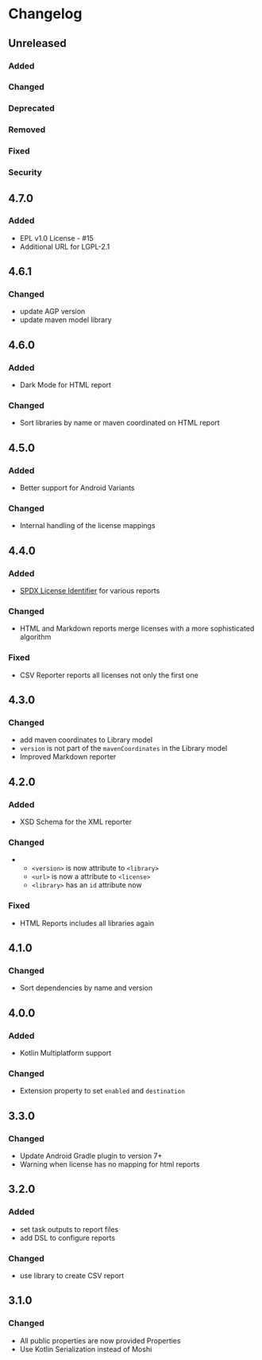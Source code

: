 # Changelog

## Unreleased

### Added

### Changed

### Deprecated

### Removed

### Fixed

### Security

## 4.7.0

### Added
- EPL v1.0 License - #15
- Additional URL for LGPL-2.1

## 4.6.1

### Changed
- update AGP version
- update maven model library

## 4.6.0

### Added
- Dark Mode for HTML report

### Changed
- Sort libraries by name or maven coordinated on HTML report

## 4.5.0

### Added
- Better support for Android Variants

### Changed
- Internal handling of the license mappings

## 4.4.0

### Added
- [SPDX License Identifier](https://spdx.org/licenses/) for various reports

### Changed
- HTML and Markdown reports merge licenses with a more sophisticated algorithm

### Fixed
- CSV Reporter reports all licenses not only the first one

## 4.3.0

### Changed
- add maven coordinates to Library model
- `version` is not part of the `mavenCoordinates` in the Library model
- Improved Markdown reporter

## 4.2.0

### Added
- XSD Schema for the XML reporter

### Changed
- - `<version>` is now attribute to `<library>`
  - `<url>` is now a attribute to `<license>`
  - `<library>` has an `id` attribute now

### Fixed
- HTML Reports includes all libraries again

## 4.1.0

### Changed
- Sort dependencies by name and version

## 4.0.0

### Added
- Kotlin Multiplatform support

### Changed
- Extension property to set `enabled` and `destination`

## 3.3.0

### Changed
- Update Android Gradle plugin to version 7+
- Warning when license has no mapping for html reports

## 3.2.0

### Added
- set task outputs to report files
- add DSL to configure reports

### Changed
- use library to create CSV report

## 3.1.0

### Changed
- All public properties are now provided Properties
- Use Kotlin Serialization instead of Moshi
